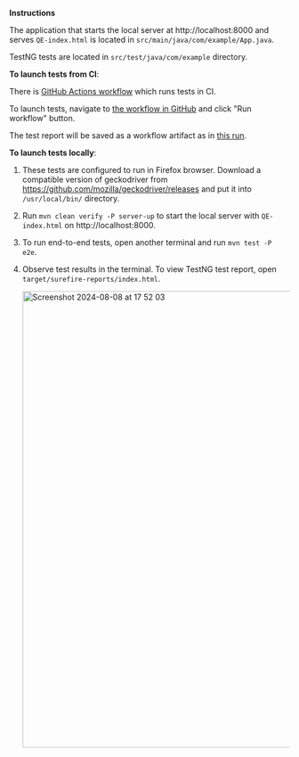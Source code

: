 **Instructions**

The application that starts the local server at http://localhost:8000 and serves `QE-index.html` is located in `src/main/java/com/example/App.java`.

TestNG tests are located in `src/test/java/com/example` directory.

**To launch tests from CI**:

There is [GitHub Actions workflow](https://github.com/sashasavv/java-test/blob/main/.github/workflows/test.yaml) which runs tests in CI. 

To launch tests, navigate to [the workflow in GitHub](https://github.com/sashasavv/java-test/actions/workflows/test.yaml) and click "Run workflow" button. 

The test report will be saved as a workflow artifact as in [this run](https://github.com/sashasavv/java-test/actions/runs/10320836474).

**To launch tests locally**:

1. These tests are configured to run in Firefox browser. Download a compatible version of geckodriver from https://github.com/mozilla/geckodriver/releases and put it into `/usr/local/bin/` directory.
2. Run `mvn clean verify -P server-up` to start the local server with `QE-index.html` on http://localhost:8000.
3. To run end-to-end tests, open another terminal and run `mvn test -P e2e`.
4. Observe test results in the terminal. To view TestNG test report, open `target/surefire-reports/index.html`.

   <img width="819" alt="Screenshot 2024-08-08 at 17 52 03" src="https://github.com/user-attachments/assets/58c47622-8fab-468c-880a-a196608a8a71">
